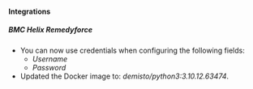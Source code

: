 
#### Integrations

##### BMC Helix Remedyforce

- You can now use credentials when configuring the following fields:
  - *Username*
  - *Password*
- Updated the Docker image to: *demisto/python3:3.10.12.63474*.
